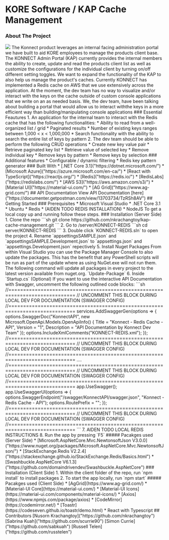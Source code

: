 # KORE Software / KAP Cache Management
<!-- ABOUT THE PROJECT -->
### About The Project
<img src="https://koresoftware.com/wp-content/uploads/2019/08/KONNECT_700.png"/>
The Konnect product leverages an internal facing administration portal we have built to aid KORE employees to manage the products client base. The KONNECT Admin Portal (KAP) currently provides the internal members the ability to create, update and read the products client list as well as customize the configurations for the individual client by turning on/off different setting toggles. We want to expand the functionality of the KAP to also help us manage the product's caches.
Currently KONNECT has implemented a Redis cache on AWS that we use extensively across the application. At the moment, the dev team has no way to visualize and/or interact with the keys on the cache outside of custom console applications that we write on an as needed basis. We, the dev team, have been talking about building a portal that would allow us to interact withthe keys in a more efficient way than building/manipulating console applications
### Essential Feautures
1. An application for the internal team to interact with the Redis cache that has the following functionalities:
    *  Ability to read from a well-organized list / grid
    *  Paginated results
    *  Number of existing keys ranges between 1,000 < x < 1,000,000
    *  Search functionality with the ability to search the entire list of keys by pattern
2. The dev team should be able to perform the following CRUD operations
    * Create new key value pair
    * Retrieve paginated key list
    * Retrieve value of selected key
    * Remove individual key
    * Remove keys by pattern
    * Remove keys by selection
### Additional features
* Configurable / dynamic filtering
* Redis key pattern generator
### Built With
* [.NET Core 3.1]("https://dotnet.microsoft.com/")
* [Microsoft Azure]("https://azure.microsoft.com/en-ca/")
* [React with TypeScript]("https://reactjs.org/")
* [Redis]("https://redis.io/")
* [RedisLabs]("https://redislabs.com/")
* [AWS S3]("https://aws.amazon.com/s3/")
* [Material UI]("https://material-ui.com/")
* [AG Grid]("https://www.ag-grid.com/")
## API Documentation
View API Documentation [here]("https://documenter.getpostman.com/view/13703734/TzRSh8AV")
<!-- GETTING STARTED -->
## Getting Started
### Prerequisites
* Microsoft Visual Studio
* .NET Core 3.1
* Ubuntu
* Redis
* (AIDEN TODO REDIS INSTALLATION)
* NodeJS
To get a local copy up and running follow these steps.
### Installation (Server Side)
1. Clone the repo
   ```sh
   git clone https://github.com/nkrachangtoy/kap-cache-management.git
   ```
2. Go to /server/KONNECT-REDIS
   ```sh
   cd server/KONNECT-REDIS
   ```
3. Double click `KONNECT-REDIS.sln` to open the project
4. Rename `appsettingsSAMPLE.json` and `appsettingsSAMPLE.Development.json` to `appsettings.json` and `appsettings.Development.json` repectively
5. Install Nuget Packages
   From within Visual Studio you can use the Package Manager Console to also update the packages. This has the benefit that any PowerShell scripts will be run as part of the update where as using NuGet.exe will not run them. The following command will update all packages in every project to the latest version available from nuget.org.
    `Update-Package`
6. Inside `Startup.cs` (Optional)
    If you want to use the interactive API Documentation with Swagger, uncomment the following outlined code blocks:
   ```sh
    //=============================================================================
    // UNCOMMENT THIS BLOCK DURING LOCAL DEV FOR DOCUMENTATION (SWAGGER CONFIG)
    //=============================================================================
    services.AddSwaggerGen(options =>
    {
        options.SwaggerDoc("KonnectAPI",
            new Microsoft.OpenApi.Models.OpenApiInfo()
            {
                Title = "Konnect - Redis Cache - API",
                Version = "1",
                Description = "API Documentation by Konnect Dev Team"
            });
        options.IncludeXmlComments("KONNECT-REDIS.xml");
    });
    //=============================================================================
    // UNCOMMENT THIS BLOCK DURING LOCAL DEV FOR DOCUMENTATION (SWAGGER CONFIG)
    //=============================================================================
    ....
    //=============================================================================
    // UNCOMMENT THIS BLOCK DURING LOCAL DEV FOR DOCUMENTATION (SWAGGER CONFIG)
    //=============================================================================
    app.UseSwagger();
    app.UseSwaggerUI(options =>
    {
        options.SwaggerEndpoint("/swagger/KonnectAPI/swagger.json", "Konnect - Redis Cache - API");
        options.RoutePrefix = "";
    });
    //=============================================================================
    // UNCOMMENT THIS BLOCK DURING LOCAL DEV FOR DOCUMENTATION (SWAGGER CONFIG)
    //=============================================================================
   ```
 7. AIDEN TODO LOCAL REDIS INSTRUCTIONS
 8. Run the app by pressing `F5`
##### Pacakges used (Server Side)
* [Microsoft.AspNetCore.Mvc.NewtonsoftJson V3.0.0]("https://www.nuget.org/packages/Microsoft.AspNetCore.Mvc.NewtonsoftJson/")
* [StackExchange.Redis V2.2.4]("https://stackexchange.github.io/StackExchange.Redis/Basics.html")
* [Swashbuckle.AspNetCore V6.1.3]("https://github.com/domaindrivendev/Swashbuckle.AspNetCore")
### Installation (Client Side)
1. Within the client folder of the repo, run `npm install` to install packages 
2. To start the app locally, run `npm start`
##### Pacakges used (Client Side)
* [AgGrid](https://www.ag-grid.com/)
* [Material-UI Core](https://material-ui.com/)
* [Material-UI Icons](https://material-ui.com/components/material-icons/)
* [Axios](https://www.npmjs.com/package/axios)
* [CodeMirror](https://codemirror.net/)
* [Toastr](https://codeseven.github.io/toastr/demo.html)
* React with Typescript
<!-- CONTACT -->
## Contributors
[Nusorn Krachangtoy]("https://github.com/nkrachangtoy")
[Sabrina Kuah]("https://github.com/scurrie90")
[Simon Currie]("https://github.com/sabkuah")
[Russell Telen]("https://github.com/russtelen")
